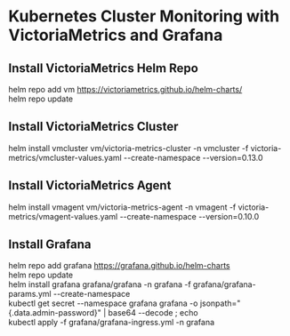 # Kubernetes Cluster Monitoring with VictoriaMetrics and Grafana

## Install VictoriaMetrics Helm Repo
   helm repo add vm https://victoriametrics.github.io/helm-charts/  
   helm repo update  

## Install VictoriaMetrics Cluster
   helm install vmcluster vm/victoria-metrics-cluster -n vmcluster -f victoria-metrics/vmcluster-values.yaml --create-namespace --version=0.13.0  

## Install VictoriaMetrics Agent
   helm install vmagent vm/victoria-metrics-agent -n vmagent -f victoria-metrics/vmagent-values.yaml --create-namespace --version=0.10.0  

## Install Grafana
   helm repo add grafana https://grafana.github.io/helm-charts  
   helm repo update  
   helm install grafana grafana/grafana -n grafana -f grafana/grafana-params.yml --create-namespace  
   kubectl get secret --namespace grafana grafana -o jsonpath="{.data.admin-password}" | base64 --decode ; echo  
   kubectl apply -f grafana/grafana-ingress.yml -n grafana  